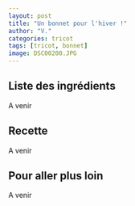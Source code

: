 ```yaml
---
layout: post
title: "Un bonnet pour l'hiver !"
author: "V."
categories: tricot
tags: [tricot, bonnet]
image: DSC00200.JPG
---
```


## Liste des ingrédients

A venir

## Recette

A venir

## Pour aller plus loin

A venir